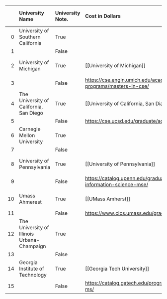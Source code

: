 |    | University Name                             | University Note.   | Cost in Dollars                                                                  | Deadline   | MS CS Link   | Application Opening    |
|---:|:--------------------------------------------|:-------------------|:---------------------------------------------------------------------------------|:-----------|:-------------|:-----------------------|
|  0 | University of Southern California           | True               |                                                                                  | True       |              | True                   |
|  1 |                                             | False              |                                                                                  | True       |              | False                  |
|  2 | University of Michigan                      | True               | [[University of Michigan]]                                                       | True       | 90 + 50      | True                   |
|  3 |                                             | False              | https://cse.engin.umich.edu/academics/graduate/graduate-programs/masters-in-cse/ | True       |              | False                  |
|  4 | The University of California, San Diego     | True               | [[University of California, San Diago]]                                          | True       |              | True                   |
|  5 |                                             | False              | https://cse.ucsd.edu/graduate/admissions                                         | True       |              | False                  |
|  6 | Carnegie Mellon University                  | True               |                                                                                  | True       |              | True                   |
|  7 |                                             | False              |                                                                                  | True       |              | False                  |
|  8 | University of Pennsylvania                  | True               | [[University of Pennsylvania]]                                                   | True       | 90 + 50      | True                   |
|  9 |                                             | False              | https://catalog.upenn.edu/graduate/programs/computer-information-science-mse/    | True       |              | False                  |
| 10 | Umass Ahmerest                              | True               | [[UMass Amherst]]                                                                | True       | 85 + 50      | True                   |
| 11 |                                             | False              | https://www.cics.umass.edu/grads/ms-requirements                                 | True       |              | False                  |
| 12 | The University of Illinois Urbana-Champaign | True               |                                                                                  | True       |              | True                   |
| 13 |                                             | False              |                                                                                  | True       |              | False                  |
| 14 | Georgia Institute of Technology             | True               | [[Georgia Tech University]]                                                      | True       | 85           | True                   |
| 15 |                                             | False              | https://catalog.gatech.edu/programs/computer-science-ms/                         | True       |              | False                  |